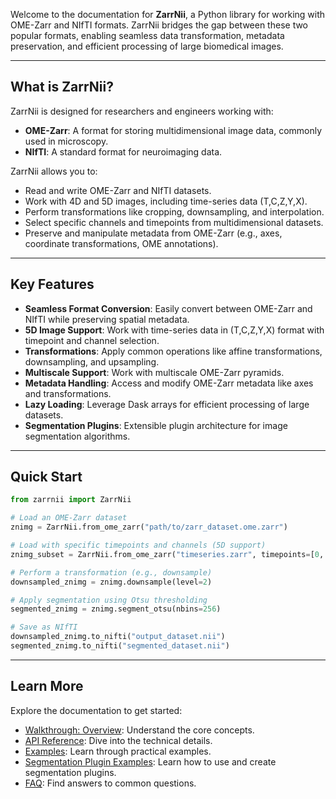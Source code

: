 Welcome to the documentation for **ZarrNii**, a Python library for working with OME-Zarr and NIfTI formats. ZarrNii bridges the gap between these two popular formats, enabling seamless data transformation, metadata preservation, and efficient processing of large biomedical images.

---

## What is ZarrNii?

ZarrNii is designed for researchers and engineers working with:

 - **OME-Zarr**: A format for storing multidimensional image data, commonly used in microscopy.
 - **NIfTI**: A standard format for neuroimaging data.

ZarrNii allows you to:

 - Read and write OME-Zarr and NIfTI datasets.
 - Work with 4D and 5D images, including time-series data (T,C,Z,Y,X).
 - Perform transformations like cropping, downsampling, and interpolation.
 - Select specific channels and timepoints from multidimensional datasets.
 - Preserve and manipulate metadata from OME-Zarr (e.g., axes, coordinate transformations, OME annotations).

---

## Key Features

 - **Seamless Format Conversion**: Easily convert between OME-Zarr and NIfTI while preserving spatial metadata.
 - **5D Image Support**: Work with time-series data in (T,C,Z,Y,X) format with timepoint and channel selection.
 - **Transformations**: Apply common operations like affine transformations, downsampling, and upsampling.
 - **Multiscale Support**: Work with multiscale OME-Zarr pyramids.
 - **Metadata Handling**: Access and modify OME-Zarr metadata like axes and transformations.
 - **Lazy Loading**: Leverage Dask arrays for efficient processing of large datasets.
 - **Segmentation Plugins**: Extensible plugin architecture for image segmentation algorithms.

---

## Quick Start

```python
from zarrnii import ZarrNii

# Load an OME-Zarr dataset
znimg = ZarrNii.from_ome_zarr("path/to/zarr_dataset.ome.zarr")

# Load with specific timepoints and channels (5D support)
znimg_subset = ZarrNii.from_ome_zarr("timeseries.zarr", timepoints=[0, 2], channels=[1])

# Perform a transformation (e.g., downsample)
downsampled_znimg = znimg.downsample(level=2)

# Apply segmentation using Otsu thresholding
segmented_znimg = znimg.segment_otsu(nbins=256)

# Save as NIfTI
downsampled_znimg.to_nifti("output_dataset.nii")
segmented_znimg.to_nifti("segmented_dataset.nii")
```

---

## Learn More

Explore the documentation to get started:

 - [Walkthrough: Overview](walkthrough/overview.md): Understand the core concepts.
 - [API Reference](reference.md): Dive into the technical details.
 - [Examples](examples/zarr_nifti.md): Learn through practical examples.
 - [Segmentation Plugin Examples](examples/segmentation_example.md): Learn how to use and create segmentation plugins.
 - [FAQ](faq.md): Find answers to common questions.


